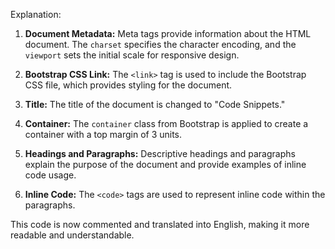 
Explanation:

1. **Document Metadata:** Meta tags provide information about the HTML document. The `charset` specifies the character encoding, and the `viewport` sets the initial scale for responsive design.

2. **Bootstrap CSS Link:** The `<link>` tag is used to include the Bootstrap CSS file, which provides styling for the document.

3. **Title:** The title of the document is changed to "Code Snippets."

4. **Container:** The `container` class from Bootstrap is applied to create a container with a top margin of 3 units.

5. **Headings and Paragraphs:** Descriptive headings and paragraphs explain the purpose of the document and provide examples of inline code usage.

6. **Inline Code:** The `<code>` tags are used to represent inline code within the paragraphs.

This code is now commented and translated into English, making it more readable and understandable.
